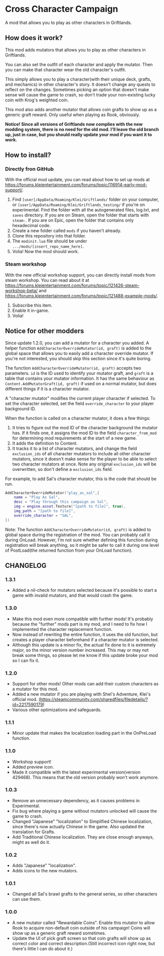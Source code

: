 # Cross Character Campaign

A mod that allows you to play as other characters in Griftlands.

## How does it work?

This mod adds mutators that allows you to play as other characters in Griftlands.

You can also set the outfit of each character and apply the mutator. Then you can make that character wear the old character's outfit.

This simply allows you to play a character(with their unique deck, grafts, and mechanics) in other character's story. It doesn't change any quests to reflect on the changes. Sometimes picking an option that doesn't make sense will cause the game to crash, so don't trade your non-existing lucky coin with Krog's weighted coin.

This mod also adds another mutator that allows coin grafts to show up as a generic graft reward. Only useful when playing as Rook, obviously.

**Notice! Since all versions of Griftlands now complies with the new modding system, there is no need for the old mod. I'll leave the old branch up, just in case, but you should really update your mod if you want it to work.**

## How to install?

### Directly fron GitHub

With the official mod update, you can read about how to set up mods at https://forums.kleientertainment.com/forums/topic/116914-early-mod-support/.

1. Find `[user]/AppData/Roaming/Klei/Griftlands/` folder on your computer, or `[user]/AppData/Roaming/Klei/Griftlands_testing/` if you're on experimental. Find the folder with all the autogenerated files, log.txt, and `saves` directory. If you are on Steam, open the folder that starts with `steam-`. If you are on Epic, open the folder that contains only hexadecimal code.
2. Create a new folder called `mods` if you haven't already.
3. Clone this repository into that folder.
4. The `modinit.lua` file should be under `.../mods/[insert_repo_name_here]`.
5. Volia! Now the mod should work.

### Steam workshop

With the new official workshop support, you can directly install mods from steam workshop. You can read about it at https://forums.kleientertainment.com/forums/topic/121426-steam-workshop-beta/ and https://forums.kleientertainment.com/forums/topic/121488-example-mods/.

1. Subscribe this item.
2. Enable it in-game.
3. Volia!

## Notice for other modders

Since update 1.2.0, you can add a mutator for a character you added. A helper function `AddCharacterOverrideMutator(id, graft)` is added to the global space that allows you to easily add a character override mutator. If you're not interested, you should skip this section since it's quite boring.

The function `AddCharacterOverrideMutator(id, graft)` accepts two parameters. `id` is the ID used to identify your mutator graft, and `graft` is a table that contains your mutator information. It has the same behaviour as `Content.AddMutatorGraft(id, graft)` if used on a normal mutator, but does different things if it is a character mutator.

A "character mutator" modifies the current player character if selected. To set the character selected, set the field `override_character` to your player background ID.

When the function is called on a character mutator, it does a few things:

1. It tries to figure out the mod ID of the character background the mutator has. If it finds one, it assigns the mod ID to the field `character_from_mod` for determining mod requirements at the start of a new game.
2. It adds the definition to Content.
3. It tracks it to a list of character mutators, and change the field `exclusion_ids` of all character mutators to include all other character mutators, since it doesn't make sense for the player to be able to select two character mutators at once. Note any original `exclusion_ids` will be overwritten, so don't define a `exclusion_ids` field.

For example, to add Sal's character mutator, this is the code that should be run.

```lua
AddCharacterOverrideMutator("play_as_sal",{
    name = "Play As Sal",
    desc = "Play through this campaign as Sal",
    img = engine.asset.Texture("[path to file]", true),
    img_path = "[path to file]",
    override_character = "SAL",
})
```

Note: The function `AddCharacterOverrideMutator(id, graft)` is added to global space during the registration of the mod. You can probably call it during OnLoad. However, I'm not sure whether defining this function during registration will break anything, so it might be safer to call it during one level of PostLoad(the returned function from your OnLoad function).

## CHANGELOG

### 1.3.1

* Added a nil-check for mutators selected because it's possible to start a game with invalid mutators, and that would crash the game.

### 1.3.0

* Make this mod even more compatible with further mods! It's probably because the "further" mods part is my mod, and I need to fix how I implemented the character replacement function.
* Now instead of rewriting the entire function, it uses the old function, but creates a player character beforehand if a character mutator is selected.
* Although this update is a minor fix, the actual fix done to it is extremely major, so the minor version number increased. This may or may not break some things, so please let me know if this update broke your mod so I can fix it.

### 1.2.0

* Support for other mods! Other mods can add their custom characters as a mutator for this mod.
* Added a new mutator if you are playing with Shel's Adventure, Klei's official mod. (https://steamcommunity.com/sharedfiles/filedetails/?id=2217590179)
* Various other optimizations and safeguards.

### 1.1.1

* Minor update that makes the localization loading part in the OnPreLoad function.

### 1.1.0

* Workshop support!
* Added preview icon.
* Made it compatible with the latest experimental version(version 429468). This means that the old version probably won't work anymore.

### 1.0.3

* Remove an unnecessary dependency, as it causes problems in Experimental.
* Fix bug where playing a game without mutators unlocked will cause the game to crash.
* Changed "Japanese" "localization" to Simplified Chinese localization, since there's now actually Chinese in the game. Also updated the translation for Grafts.
* Add Traditional Chinese localization. They are close enough anyways, might as well do it.

### 1.0.2

* Adds "Japanese" "localization".
* Adds icons to the new mutators.

### 1.0.1

* Changed all Sal's brawl grafts to the general series, so other characters can use them.

### 1.0.0

* A new mutator called "Rewardable Coins". Enable this mutator to allow Rook to acquire non-default coin outside of his campaign! Coins will show up as a generic graft reward sometimes.
* Update the UI of pick graft screen so that coin grafts will show up as correct color and correct description.(Still incorrect icon right now, but there's little I can do about it.)
